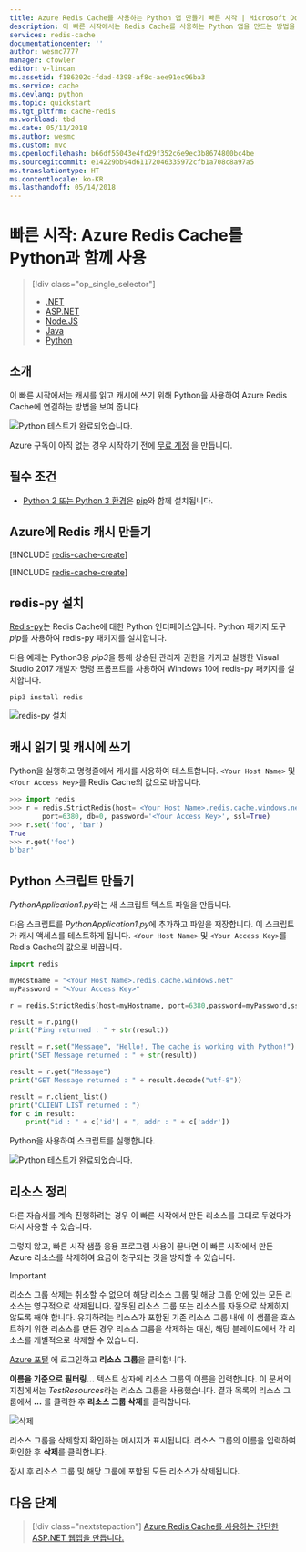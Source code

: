 ```yaml
---
title: Azure Redis Cache를 사용하는 Python 앱 만들기 빠른 시작 | Microsoft Docs
description: 이 빠른 시작에서는 Redis Cache를 사용하는 Python 앱을 만드는 방법을 알아봅니다.
services: redis-cache
documentationcenter: ''
author: wesmc7777
manager: cfowler
editor: v-lincan
ms.assetid: f186202c-fdad-4398-af8c-aee91ec96ba3
ms.service: cache
ms.devlang: python
ms.topic: quickstart
ms.tgt_pltfrm: cache-redis
ms.workload: tbd
ms.date: 05/11/2018
ms.author: wesmc
ms.custom: mvc
ms.openlocfilehash: b66df55043e4fd29f352c6e9ec3b8674800bc4be
ms.sourcegitcommit: e14229bb94d61172046335972cfb1a708c8a97a5
ms.translationtype: HT
ms.contentlocale: ko-KR
ms.lasthandoff: 05/14/2018
---
```

# <a name="quickstart-use-azure-redis-cache-with-python"></a>빠른 시작: Azure Redis Cache를 Python과 함께 사용
> [!div class="op_single_selector"]
> * [.NET](cache-dotnet-how-to-use-azure-redis-cache.md)
> * [ASP.NET](cache-web-app-howto.md)
> * [Node.JS](cache-nodejs-get-started.md)
> * [Java](cache-java-get-started.md)
> * [Python](cache-python-get-started.md)
> 
> 

## <a name="introduction"></a>소개

이 빠른 시작에서는 캐시를 읽고 캐시에 쓰기 위해 Python을 사용하여 Azure Redis Cache에 연결하는 방법을 보여 줍니다. 

![Python 테스트가 완료되었습니다.](./media/cache-python-get-started/cache-python-completed.png)

Azure 구독이 아직 없는 경우 시작하기 전에 [무료 계정](https://azure.microsoft.com/free/?WT.mc_id=A261C142F) 을 만듭니다.

## <a name="prerequisites"></a>필수 조건

* [Python 2 또는 Python 3 환경](https://www.python.org/downloads/)은 [pip](https://pypi.org/project/pip/)와 함께 설치됩니다. 

## <a name="create-a-redis-cache-on-azure"></a>Azure에 Redis 캐시 만들기
[!INCLUDE [redis-cache-create](../../includes/redis-cache-create.md)]

[!INCLUDE [redis-cache-create](../../includes/redis-cache-access-keys.md)]

## <a name="install-redis-py"></a>redis-py 설치

[Redis-py](https://github.com/andymccurdy/redis-py)는 Redis Cache에 대한 Python 인터페이스입니다. Python 패키지 도구 *pip*를 사용하여 redis-py 패키지를 설치합니다. 

다음 예제는 Python3용 *pip3*을 통해 상승된 관리자 권한을 가지고 실행한 Visual Studio 2017 개발자 명령 프롬프트를 사용하여 Windows 10에 redis-py 패키지를 설치합니다.

    pip3 install redis

![redis-py 설치](./media/cache-python-get-started/cache-python-install-redis-py.png)


## <a name="read-and-write-to-the-cache"></a>캐시 읽기 및 캐시에 쓰기

Python을 실행하고 명령줄에서 캐시를 사용하여 테스트합니다. `<Your Host Name>` 및 `<Your Access Key>`를 Redis Cache의 값으로 바꿉니다. 

```python
>>> import redis
>>> r = redis.StrictRedis(host='<Your Host Name>.redis.cache.windows.net',
        port=6380, db=0, password='<Your Access Key>', ssl=True)
>>> r.set('foo', 'bar')
True
>>> r.get('foo')
b'bar'
```

## <a name="create-a-python-script"></a>Python 스크립트 만들기

*PythonApplication1.py*라는 새 스크립트 텍스트 파일을 만듭니다.

다음 스크립트를 *PythonApplication1.py*에 추가하고 파일을 저장합니다. 이 스크립트가 캐시 액세스를 테스트하게 됩니다. `<Your Host Name>` 및 `<Your Access Key>`를 Redis Cache의 값으로 바꿉니다. 

```python
import redis

myHostname = "<Your Host Name>.redis.cache.windows.net"
myPassword = "<Your Access Key>"

r = redis.StrictRedis(host=myHostname, port=6380,password=myPassword,ssl=True)

result = r.ping()
print("Ping returned : " + str(result))

result = r.set("Message", "Hello!, The cache is working with Python!")
print("SET Message returned : " + str(result))

result = r.get("Message")
print("GET Message returned : " + result.decode("utf-8"))

result = r.client_list()
print("CLIENT LIST returned : ") 
for c in result:
    print("id : " + c['id'] + ", addr : " + c['addr'])
```

Python을 사용하여 스크립트를 실행합니다.

![Python 테스트가 완료되었습니다.](./media/cache-python-get-started/cache-python-completed.png)


## <a name="clean-up-resources"></a>리소스 정리

다른 자습서를 계속 진행하려는 경우 이 빠른 시작에서 만든 리소스를 그대로 두었다가 다시 사용할 수 있습니다.

그렇지 않고, 빠른 시작 샘플 응용 프로그램 사용이 끝나면 이 빠른 시작에서 만든 Azure 리소스를 삭제하여 요금이 청구되는 것을 방지할 수 있습니다. 

> [!IMPORTANT]
> 리소스 그룹 삭제는 취소할 수 없으며 해당 리소스 그룹 및 해당 그룹 안에 있는 모든 리소스는 영구적으로 삭제됩니다. 잘못된 리소스 그룹 또는 리소스를 자동으로 삭제하지 않도록 해야 합니다. 유지하려는 리소스가 포함된 기존 리소스 그룹 내에 이 샘플을 호스트하기 위한 리소스를 만든 경우 리소스 그룹을 삭제하는 대신, 해당 블레이드에서 각 리소스를 개별적으로 삭제할 수 있습니다.
>

[Azure 포털](https://portal.azure.com) 에 로그인하고 **리소스 그룹**을 클릭합니다.

**이름을 기준으로 필터링...** 텍스트 상자에 리소스 그룹의 이름을 입력합니다. 이 문서의 지침에서는 *TestResources*라는 리소스 그룹을 사용했습니다. 결과 목록의 리소스 그룹에서 **...** 를 클릭한 후 **리소스 그룹 삭제**를 클릭합니다.

![삭제](./media/cache-web-app-howto/cache-delete-resource-group.png)

리소스 그룹을 삭제할지 확인하는 메시지가 표시됩니다. 리소스 그룹의 이름을 입력하여 확인한 후 **삭제**를 클릭합니다.

잠시 후 리소스 그룹 및 해당 그룹에 포함된 모든 리소스가 삭제됩니다.


## <a name="next-steps"></a>다음 단계

> [!div class="nextstepaction"]
> [Azure Redis Cache를 사용하는 간단한 ASP.NET 웹앱을 만듭니다.](./cache-web-app-howto.md)



<!--Image references-->
[1]: ./media/cache-python-get-started/redis-cache-new-cache-menu.png
[2]: ./media/cache-python-get-started/redis-cache-cache-create.png
